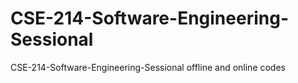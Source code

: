 # CSE-214-Software-Engineering-Sessional
CSE-214-Software-Engineering-Sessional offline and online codes
